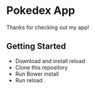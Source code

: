 # Pokedex App

Thanks for checking out my app!

## Getting Started

* Download and install reload
* Clone this repository
* Run Bower install
* Run reload .
